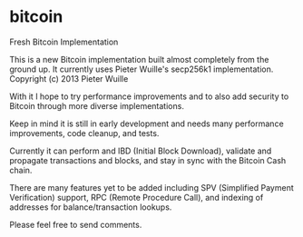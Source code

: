 # bitcoin
Fresh Bitcoin Implementation

This is a new Bitcoin implementation built almost completely from the ground up.
It currently uses Pieter Wuille's secp256k1 implementation. Copyright (c) 2013 Pieter Wuille

With it I hope to try performance improvements and to also add security to Bitcoin through more diverse implementations.

Keep in mind it is still in early development and needs many performance improvements, code cleanup, and tests.

Currently it can perform and IBD (Initial Block Download), validate and propagate transactions and blocks,
and stay in sync with the Bitcoin Cash chain.

There are many features yet to be added including SPV (Simplified Payment Verification) support, RPC (Remote Procedure Call),
and indexing of addresses for balance/transaction lookups.

Please feel free to send comments.
